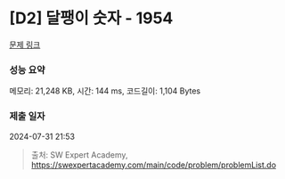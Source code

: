 # [D2] 달팽이 숫자 - 1954 

[문제 링크](https://swexpertacademy.com/main/code/problem/problemDetail.do?contestProbId=AV5PobmqAPoDFAUq) 

### 성능 요약

메모리: 21,248 KB, 시간: 144 ms, 코드길이: 1,104 Bytes

### 제출 일자

2024-07-31 21:53



> 출처: SW Expert Academy, https://swexpertacademy.com/main/code/problem/problemList.do